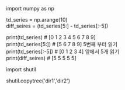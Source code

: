 
import numpy as np   

td_series = np.arange(10)   
diff_seires = (td_series[5:] - td_series[:-5])   

print(td_series)            # [0 1 2 3 4 5 6 7 8 9]   
print(td_series[5:])        # [5 6 7 8 9] 5번째 부터 읽기   
print(td_series[:-5])       # [0 1 2 3 4] 앞에서 5개 읽기   
print(diff_seires)          # [5 5 5 5 5]   



import shutil    

shutil.copytree('dir1','dir2')    

